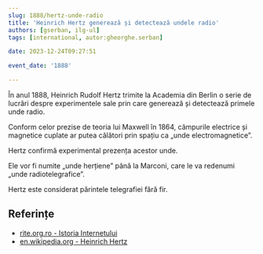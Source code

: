 ```yaml
---
slug: 1888/hertz-unde-radio
title: 'Heinrich Hertz generează și detectează undele radio'
authors: [gserban, ilg-ul]
tags: [international, autor:gheorghe.serban]

date: 2023-12-24T09:27:51

event_date: '1888'

---
```


În anul 1888, Heinrich Rudolf Hertz trimite la Academia din Berlin o serie
de lucrări despre experimentele sale prin care generează și detectează primele
unde radio.

<!-- truncate -->

Conform celor prezise de teoria lui Maxwell în 1864, câmpurile
electrice și magnetice
cuplate ar putea călători prin spațiu ca „unde electromagnetice”.

Hertz confirmă experimental prezența acestor unde.

Ele vor fi numite „unde herțiene” până la Marconi, care le va redenumi
„unde radiotelegrafice”.

Hertz este considerat părintele telegrafiei fără fir.

## Referințe

- [rite.org.ro - Istoria Internetului](https://rite.org.ro/istoria-internetului/)
- [en.wikipedia.org - Heinrich Hertz](https://en.wikipedia.org/wiki/Heinrich_Hertz)
